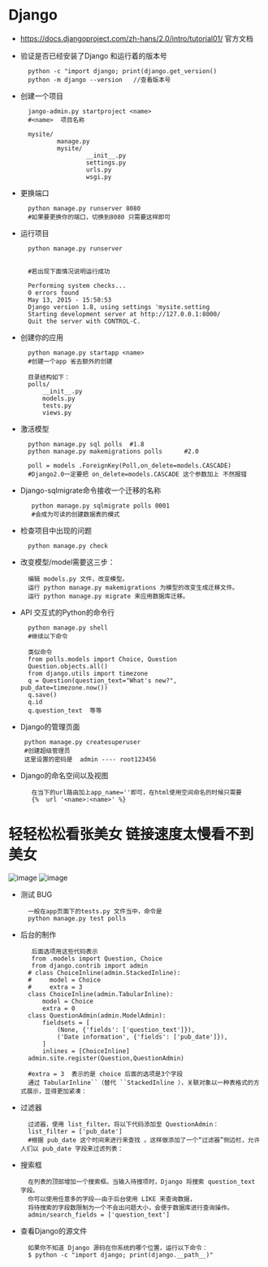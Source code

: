# Django
- https://docs.djangoproject.com/zh-hans/2.0/intro/tutorial01/  官方文档
- 验证是否已经安装了Django 和运行着的版本号
    
        python -c "import django; print(django.get_version()
        python -m django --version   //查看版本号
- 创建一个项目

        jango-admin.py startproject <name>
        #<name>  项目名称
        
        mysite/
                manage.py
                mysite/
                        __init__.py
                        settings.py
                        urls.py
                        wsgi.py
                     
- 更换端口

        python manage.py runserver 8080 
        #如果要更换你的端口，切换到8080 只需要这样即可
       
               
- 运行项目

        python manage.py runserver 
        
        
        #若出现下面情况说明运行成功
        
        Performing system checks...
        0 errors found
        May 13, 2015 - 15:50:53
        Django version 1.8, using settings 'mysite.setting
        Starting development server at http://127.0.0.1:8000/
        Quit the server with CONTROL-C.
        
        
- 创建你的应用

        python manage.py startapp <name>
        #创建一个app 省去额外的创建
        
        目录结构如下：
        polls/
            __init__.py
            models.py
            tests.py
            views.py
- 激活模型
        
        python manage.py sql polls  #1.8
        python manage.py makemigrations polls      #2.0

        poll = models .ForeignKey(Poll,on_delete=models.CASCADE)
        #Django2.0一定要把 on_delete=models.CASCADE 这个参数加上 不然报错
        
- Django-sqlmigrate命令接收一个迁移的名称
        
         python manage.py sqlmigrate polls 0001
         #会成为可读的创建数据表的模式

- 检查项目中出现的问题 

        python manage.py check
        
- 改变模型/model需要这三步：
        
        编辑 models.py 文件，改变模型。
        运行 python manage.py makemigrations 为模型的改变生成迁移文件。
        运行 python manage.py migrate 来应用数据库迁移。                      
- API 交互式的Python的命令行
    
        python manage.py shell
        #继续以下命令
        
        类似命令
        from polls.models import Choice, Question
        Question.objects.all()
        from django.utils import timezone
        q = Question(question_text="What's new?", pub_date=timezone.now())
        q.save()
        q.id
        q.question_text  等等
-  Django的管理页面
 
        python manage.py createsuperuser
        #创建超级管理员
        这里设置的密码是  admin ---- root123456  

- Django的命名空间以及视图
    
         在当下的url路由加上app_name=''即可，在html使用空间命名的时候只需要
         {%  url '<name>:<name>' %}
         
# 轻轻松松看张美女  链接速度太慢看不到美女

![image](https://github.com/then-on/WX/blob/master/Pic/1.jpg?raw=true) 
![image](https://github.com/then-on/WX/blob/master/Pic/2.jpg?raw=true)

      
- 测试 BUG
        
        一般在app页面下的tests.py 文件当中，命令是
        python manage.py test polls
        
- 后台的制作

         后面选项用这些代码表示 
         from .models import Question, Choice
         from django.contrib import admin
        # class ChoiceInline(admin.StackedInline):
        #     model = Choice
        #     extra = 3
        class ChoiceInline(admin.TabularInline):
            model = Choice
            extra = 0
        class QuestionAdmin(admin.ModelAdmin):
            fieldsets = [
                (None, {'fields': ['question_text']}),
                ('Date information', {'fields': ['pub_date']}),
            ]
            inlines = [ChoiceInline]
        admin.site.register(Question,QuestionAdmin)
        
        #extra = 3  表示的是 choice 后面的选项是3个字段
        通过 TabularInline``（替代 ``StackedInline ），关联对象以一种表格式的方式展示，显得更加紧凑：
        
- 过滤器

        过滤器，使用 list_filter。将以下代码添加至 QuestionAdmin：  
        list_filter = ['pub_date']           
        #根据 pub_date 这个时间来进行来查找 。这样做添加了一个“过滤器”侧边栏，允许人们以 pub_date 字段来过滤列表：
         
- 搜索框
        
        在列表的顶部增加一个搜索框。当输入待搜项时，Django 将搜索 question_text 字段。
        你可以使用任意多的字段——由于后台使用 LIKE 来查询数据，
        将待搜索的字段数限制为一个不会出问题大小，会便于数据库进行查询操作。
        admin/search_fields = ['question_text']

- 查看Django的源文件

        如果你不知道 Django 源码在你系统的哪个位置，运行以下命令：
        $ python -c "import django; print(django.__path__)"